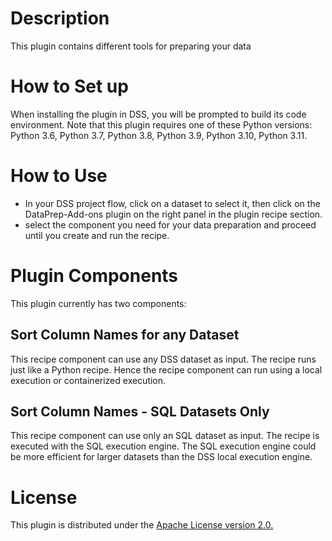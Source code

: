 # Description 
This plugin contains different tools for preparing your data

# How to Set up
When installing the plugin in DSS, you will be prompted to build its code environment. Note that this plugin requires one of these Python versions:  Python 3.6, Python 3.7, Python 3.8, Python 3.9, Python 3.10, Python 3.11.

# How to Use
- In your DSS project flow, click on a dataset to select it, then click on the DataPrep-Add-ons plugin on the right panel in the plugin recipe section.
- select the component you need for your data preparation and proceed until you create and run the recipe.

# Plugin Components
This plugin currently has two components:
## Sort Column Names for any Dataset
This recipe component can use any DSS dataset as input. The recipe runs just like a Python recipe. Hence the recipe component can run using a local execution or containerized execution. 
## Sort Column Names - SQL Datasets Only
This recipe component can use only an SQL dataset as input. The recipe is executed with the SQL execution engine. The SQL execution engine could be more efficient for larger datasets than the DSS local execution engine. 

# License
This plugin is distributed under the [Apache License version 2.0.](https://github.com/nfonsang/DataPrep-Add-ons/blob/main/LICENSE)
	
